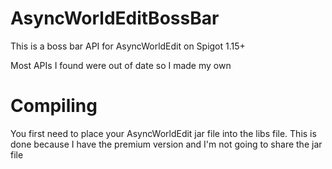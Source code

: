 # AsyncWorldEditBossBar

This is a boss bar API for AsyncWorldEdit on Spigot 1.15+

Most APIs I found were out of date so I made my own

# Compiling

You first need to place your AsyncWorldEdit jar file into the libs file. 
This is done because I have the premium version and I'm not going to share the jar file